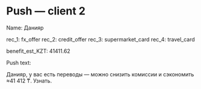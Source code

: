 # Push — client 2

Name: Данияр

rec_1: fx_offer
rec_2: credit_offer
rec_3: supermarket_card
rec_4: travel_card

benefit_est_KZT: 41411.62

Push text:

Данияр, у вас есть переводы — можно снизить комиссии и сэкономить ≈41 412 ₸. Узнать.
